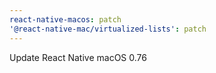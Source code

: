 ```yaml
---
react-native-macos: patch
'@react-native-mac/virtualized-lists': patch
---
```


Update React Native macOS 0.76
